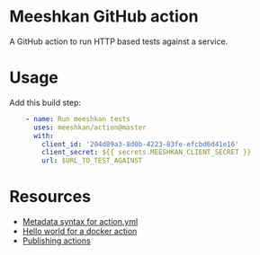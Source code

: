 # Meeshkan GitHub action
A GitHub action to run HTTP based tests against a service.

# Usage
Add this build step:

```yaml
    - name: Run meeshkan tests
      uses: meeshkan/action@master
      with:
        client_id: '204d89a3-8d0b-4223-83fe-efcbd6d41e16'
        client_secret: ${{ secrets.MEESHKAN_CLIENT_SECRET }}
        url: $URL_TO_TEST_AGAINST
```

# Resources
- [Metadata syntax for action.yml](https://help.github.com/en/actions/building-actions/metadata-syntax-for-github-actions)
- [Hello world for a docker action](https://github.com/actions/hello-world-docker-action)
- [Publishing actions](https://help.github.com/en/actions/building-actions/publishing-actions-in-github-marketplace)

